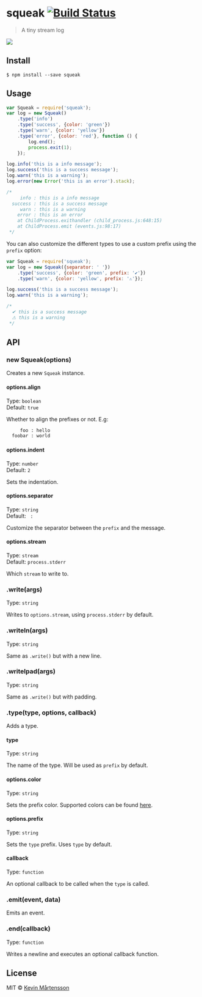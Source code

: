 # squeak [![Build Status](http://img.shields.io/travis/kevva/squeak.svg?style=flat)](https://travis-ci.org/kevva/squeak)

> A tiny stream log

![](https://cloud.githubusercontent.com/assets/709159/5165451/f0ca124e-73e4-11e4-8a49-9e278b7aff16.png)


## Install

```
$ npm install --save squeak
```


## Usage

```js
var Squeak = require('squeak');
var log = new Squeak()
	.type('info')
	.type('success', {color: 'green'})
	.type('warn', {color: 'yellow'})
	.type('error', {color: 'red'}, function () {
		log.end();
		process.exit(1);
	});

log.info('this is a info message');
log.success('this is a success message');
log.warn('this is a warning');
log.error(new Error('this is an error').stack);

/*
     info : this is a info message
  success : this is a success message
     warn : this is a warning
    error : this is an error
    at ChildProcess.exithandler (child_process.js:648:15)
    at ChildProcess.emit (events.js:98:17)
 */
```

You can also customize the different types to use a custom prefix using the 
`prefix` option:

```js
var Squeak = require('squeak');
var log = new Squeak({separator: ' '})
	.type('success', {color: 'green', prefix: '✔'})
	.type('warn', {color: 'yellow', prefix: '⚠'});

log.success('this is a success message');
log.warn('this is a warning');

/*
  ✔ this is a success message
  ⚠ this is a warning
 */
```


## API

### new Squeak(options)

Creates a new `Squeak` instance.

#### options.align

Type: `boolean`  
Default: `true`

Whether to align the prefixes or not. E.g:

```sh
     foo : hello
  foobar : world
```

#### options.indent

Type: `number`  
Default: `2`

Sets the indentation.

#### options.separator

Type: `string`  
Default: `  :  `

Customize the separator between the `prefix` and the message.

#### options.stream

Type: `stream`  
Default: `process.stderr`

Which `stream` to write to.

### .write(args)

Type: `string`

Writes to `options.stream`, using `process.stderr` by default.

### .writeln(args)

Type: `string`

Same as `.write()` but with a new line.

### .writelpad(args)

Type: `string`

Same as `.write()` but with padding.

### .type(type, options, callback)

Adds a type.

#### type

Type: `string`

The name of the type. Will be used as `prefix` by default.

#### options.color

Type: `string`

Sets the prefix color. Supported colors can be found [here](https://github.com/sindresorhus/ansi-styles#colors).

#### options.prefix

Type: `string`

Sets the `type` prefix. Uses `type` by default.

#### callback

Type: `function`

An optional callback to be called when the `type` is called.

### .emit(event, data)

Emits an event.

### .end(callback)

Type: `function`

Writes a newline and executes an optional callback function.


## License

MIT © [Kevin Mårtensson](https://github.com/kevva)
